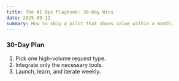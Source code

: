 ```yaml
---
title: The AI Ops Playbook: 30-Day Wins
date: 2025-09-12
summary: How to ship a pilot that shows value within a month.
---
```

### 30-Day Plan
1. Pick one high-volume request type.
2. Integrate only the necessary tools.
3. Launch, learn, and iterate weekly.
